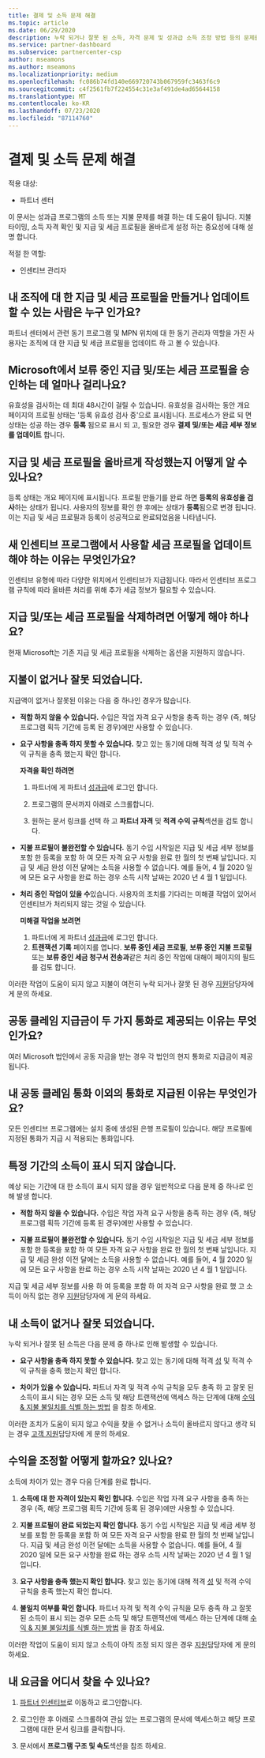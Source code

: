 ```yaml
---
title: 결제 및 소득 문제 해결
ms.topic: article
ms.date: 06/29/2020
description: 누락 되거나 잘못 된 소득, 자격 문제 및 성과급 소득 조정 방법 등의 문제를 해결 하는 방법에 대해 알아봅니다.
ms.service: partner-dashboard
ms.subservice: partnercenter-csp
author: mseamons
ms.author: mseamons
ms.localizationpriority: medium
ms.openlocfilehash: fc086b74fd140e669720743b067959fc3463f6c9
ms.sourcegitcommit: c4f2561fb7f224554c31e3af491de4ad65644158
ms.translationtype: MT
ms.contentlocale: ko-KR
ms.lasthandoff: 07/23/2020
ms.locfileid: "87114760"
---
```

# <a name="troubleshooting-payments-and-earnings-issues"></a>결제 및 소득 문제 해결

적용 대상:

- 파트너 센터

이 문서는 성과급 프로그램의 소득 또는 지불 문제를 해결 하는 데 도움이 됩니다. 지불 타이밍, 소득 자격 확인 및 지급 및 세금 프로필을 올바르게 설정 하는 중요성에 대해 설명 합니다.

적절 한 역할:

- 인센티브 관리자

## <a name="who-can-create-or-update-payout-and-tax-profiles-for-my-organization"></a>내 조직에 대 한 지급 및 세금 프로필을 만들거나 업데이트할 수 있는 사람은 누구 인가요?

파트너 센터에서 관련 동기 프로그램 및 MPN 위치에 대 한 동기 관리자 역할을 가진 사용자는 조직에 대 한 지급 및 세금 프로필을 업데이트 하 고 볼 수 있습니다.

## <a name="how-long-does-it-take-for-microsoft-to-approve-my-pending-payout-andor-tax-profiles"></a>Microsoft에서 보류 중인 지급 및/또는 세금 프로필을 승인하는 데 얼마나 걸리나요?

유효성을 검사하는 데 최대 48시간이 걸릴 수 있습니다. 유효성을 검사하는 동안 개요 페이지의 프로필 상태는 '등록 유효성 검사 중'으로 표시됩니다. 프로세스가 완료 되 면 상태는 성공 하는 경우 **등록** 됨으로 표시 되 고, 필요한 경우 **결제 및/또는 세금 세부 정보를 업데이트** 합니다.

## <a name="how-do-i-know-if-i-have-completed-my-payout-and-tax-profile-correctly"></a>지급 및 세금 프로필을 올바르게 작성했는지 어떻게 알 수 있나요?

등록 상태는 개요 페이지에 표시됩니다. 프로필 만들기를 완료 하면 **등록의 유효성을 검사**하는 상태가 됩니다. 사용자의 정보를 확인 한 후에는 상태가 **등록**됨으로 변경 됩니다. 이는 지급 및 세금 프로필과 등록이 성공적으로 완료되었음을 나타냅니다.

## <a name="why-do-i-need-to-update-my-tax-profile-to-use-it-with-a-new-incentive-program"></a>새 인센티브 프로그램에서 사용할 세금 프로필을 업데이트해야 하는 이유는 무엇인가요?

인센티브 유형에 따라 다양한 위치에서 인센티브가 지급됩니다. 따라서 인센티브 프로그램 규칙에 따라 올바른 처리를 위해 추가 세금 정보가 필요할 수 있습니다.

## <a name="how-can-i-delete-a-payment-andor-tax-profile"></a>지급 및/또는 세금 프로필을 삭제하려면 어떻게 해야 하나요?

현재 Microsoft는 기존 지급 및 세금 프로필을 삭제하는 옵션을 지원하지 않습니다.

## <a name="my-payment-is-missing-or-incorrect"></a>지불이 없거나 잘못 되었습니다.

지급액이 없거나 잘못된 이유는 다음 중 하나인 경우가 많습니다.

- **적합 하지 않을 수 있습니다.**  수입은 작업 자격 요구 사항을 충족 하는 경우 (즉, 해당 프로그램 획득 기간에 등록 된 경우)에만 사용할 수 있습니다.
- **요구 사항을 충족 하지 못할 수 있습니다.**  찾고 있는 동기에 대해 적격 성 및 적격 수익 규칙을 충족 했는지 확인 합니다.

  **자격을 확인 하려면**

  1. 파트너에 게 파트너 [성과급](https://partner.microsoft.com/membership/partner-incentives)에 로그인 합니다.
  
  2. 프로그램의 문서까지 아래로 스크롤합니다.
  
  3. 원하는 문서 링크를 선택 하 고 **파트너 자격** 및 **적격 수익 규칙**섹션을 검토 합니다.

- **지불 프로필이 불완전할 수 있습니다.** 동기 수입 시작일은 지급 및 세금 세부 정보를 포함 한 등록을 포함 하 여 모든 자격 요구 사항을 완료 한 월의 첫 번째 날입니다. 지급 및 세금 완성 이전 달에는 소득을 사용할 수 없습니다. 예를 들어, 4 월 2020 일에 모든 요구 사항을 완료 하는 경우 소득 시작 날짜는 2020 년 4 월 1 일입니다.
- **처리 중인 작업이 있을 수**있습니다.  사용자의 조치를 기다리는 미해결 작업이 있어서 인센티브가 처리되지 않는 것일 수 있습니다.

  **미해결 작업을 보려면**

  1. 파트너에 게 파트너 [성과급](https://partner.microsoft.com/membership/partner-incentives)에 로그인 합니다.
  2. **트랜잭션 기록** 페이지를 엽니다. **보류 중인 세금 프로필**, **보류 중인 지불 프로필**또는 **보류 중인 세금 청구서 전송과**같은 처리 중인 작업에 대해이 페이지의 필드를 검토 합니다.

이러한 작업이 도움이 되지 않고 지불이 여전히 누락 되거나 잘못 된 경우 [지원](https://partner.microsoft.com/dashboard/support/incentives/servicerequests?category=incentives)담당자에 게 문의 하세요.

## <a name="why-are-my-co-op-claim-payments-made-in-two-different-currencies"></a>공동 클레임 지급금이 두 가지 통화로 제공되는 이유는 무엇인가요?

여러 Microsoft 법인에서 공동 자금을 받는 경우 각 법인의 현지 통화로 지급금이 제공됩니다.  

## <a name="why-was-i-paid-in-a-currency-other-than-my-co-op-claim-currency"></a>내 공동 클레임 통화 이외의 통화로 지급된 이유는 무엇인가요?

모든 인센티브 프로그램에는 설치 중에 생성된 은행 프로필이 있습니다. 해당 프로필에 지정된 통화가 지급 시 적용되는 통화입니다.

## <a name="i-dont-see-earnings-for-a-certain-period"></a>특정 기간의 소득이 표시 되지 않습니다.

예상 되는 기간에 대 한 소득이 표시 되지 않을 경우 일반적으로 다음 문제 중 하나로 인해 발생 합니다.

- **적합 하지 않을 수 있습니다.**  수입은 작업 자격 요구 사항을 충족 하는 경우 (즉, 해당 프로그램 획득 기간에 등록 된 경우)에만 사용할 수 있습니다.

- **지불 프로필이 불완전할 수 있습니다.**  동기 수입 시작일은 지급 및 세금 세부 정보를 포함 한 등록을 포함 하 여 모든 자격 요구 사항을 완료 한 월의 첫 번째 날입니다. 지급 및 세금 완성 이전 달에는 소득을 사용할 수 없습니다. 예를 들어, 4 월 2020 일에 모든 요구 사항을 완료 하는 경우 소득 시작 날짜는 2020 년 4 월 1 일입니다.

지급 및 세금 세부 정보를 사용 하 여 등록을 포함 하 여 자격 요구 사항을 완료 했 고 소득이 아직 없는 경우 [지원](https://partner.microsoft.com/dashboard/support/incentives/servicerequests?category=incentives)담당자에 게 문의 하세요.

## <a name="my-earnings-are-missing-or-incorrect"></a>내 소득이 없거나 잘못 되었습니다.

누락 되거나 잘못 된 소득은 다음 문제 중 하나로 인해 발생할 수 있습니다.

- **요구 사항을 충족 하지 못할 수 있습니다.**  찾고 있는 동기에 대해 적격 [성](#my-payment-is-missing-or-incorrect) 및 적격 수익 규칙을 충족 했는지 확인 합니다.

- **차이가 있을 수 있습니다.**  파트너 자격 및 적격 수익 규칙을 모두 충족 하 고 잘못 된 소득이 표시 되는 경우 모든 소득 및 해당 트랜잭션에 액세스 하는 단계에 대해 [수익 & 지불 불일치를 식별 하는 방법](https://support.microsoft.com/help/4534675) 을 참조 하세요.

이러한 조치가 도움이 되지 않고 수익을 찾을 수 없거나 소득이 올바르지 않다고 생각 되는 경우 [고객 지원](https://partner.microsoft.com/dashboard/support/incentives/servicerequests?category=incentives)담당자에 게 문의 하세요.

## <a name="how-do-i-reconcile-my-earnings"></a>수익을 조정할 어떻게 할까요? 있나요?

소득에 차이가 있는 경우 다음 단계를 완료 합니다.

1. **소득에 대 한 자격이 있는지 확인 합니다.**  수입은 작업 자격 요구 사항을 충족 하는 경우 (즉, 해당 프로그램 획득 기간에 등록 된 경우)에만 사용할 수 있습니다.

2. **지불 프로필이 완료 되었는지 확인 합니다.**  동기 수입 시작일은 지급 및 세금 세부 정보를 포함 한 등록을 포함 하 여 모든 자격 요구 사항을 완료 한 월의 첫 번째 날입니다. 지급 및 세금 완성 이전 달에는 소득을 사용할 수 없습니다. 예를 들어, 4 월 2020 일에 모든 요구 사항을 완료 하는 경우 소득 시작 날짜는 2020 년 4 월 1 일입니다. 

3. **요구 사항을 충족 했는지 확인 합니다.**  찾고 있는 동기에 대해 적격 [성](#my-payment-is-missing-or-incorrect) 및 적격 수익 규칙을 충족 했는지 확인 합니다.

4. **불일치 여부를 확인 합니다.**  파트너 자격 및 적격 수익 규칙을 모두 충족 하 고 잘못 된 소득이 표시 되는 경우 모든 소득 및 해당 트랜잭션에 액세스 하는 단계에 대해 [수익 & 지불 불일치를 식별 하는 방법](https://support.microsoft.com/help/4534675) 을 참조 하세요.

이러한 작업이 도움이 되지 않고 소득이 아직 조정 되지 않은 경우 [지원](https://partner.microsoft.com/dashboard/support/incentives/servicerequests?category=incentives)담당자에 게 문의 하세요.

## <a name="where-can-i-find-my-rates"></a>내 요금을 어디서 찾을 수 있나요?

1. [파트너 인센티브](https://partner.microsoft.com/membership/partner-incentives)로 이동하고 로그인합니다.

2. 로그인한 후 아래로 스크롤하여 관심 있는 프로그램의 문서에 액세스하고 해당 프로그램에 대한 문서 링크를 클릭합니다.

3. 문서에서 **프로그램 구조 및 속도**섹션을 참조 하세요.
